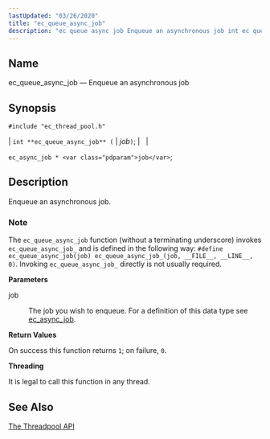 ```yaml
---
lastUpdated: "03/26/2020"
title: "ec_queue_async_job"
description: "ec queue async job Enqueue an asynchronous job int ec queue async job job ec async job job Enqueue an asynchronous job The ec queue async job function without a terminating underscore invokes ec queue async job and is defined in the following way define ec queue async job job..."
---
```


<a name="apis.ec_queue_async_job_"></a> 
## Name

ec_queue_async_job — Enqueue an asynchronous job

## Synopsis

`#include "ec_thread_pool.h"`

| `int **ec_queue_async_job** (` | <var class="pdparam">job</var>`)`; |   |

`ec_async_job * <var class="pdparam">job</var>`;<a name="idp63292192"></a> 
## Description

Enqueue an asynchronous job.

### Note

The `ec_queue_async_job` function (without a terminating underscore) invokes `ec_queue_async_job_` and is defined in the following way: `#define ec_queue_async_job(job) ec_queue_async_job_(job, __FILE__, __LINE__, 0)`. Invoking `ec_queue_async_job_` directly is not usually required.

**<a name="idp63296272"></a> Parameters**

<dl class="variablelist">

<dt>job</dt>

<dd>

The job you wish to enqueue. For a definition of this data type see [ec_async_job](/momentum/3/3-api/structs-ec-async-job).

</dd>

</dl>

**<a name="idp63299776"></a> Return Values**

On success this function returns `1`; on failure, `0`.

**<a name="idp63301600"></a> Threading**

It is legal to call this function in any thread.

<a name="idp63303024"></a> 
## See Also

[The Threadpool API](/momentum/3/3-api/arch-primary-apis#arch.threadpool)